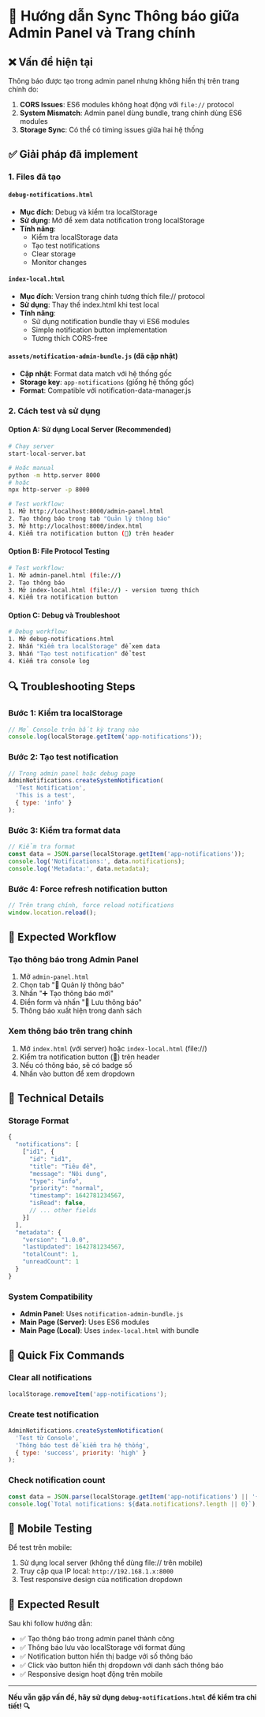 # 🔄 Hướng dẫn Sync Thông báo giữa Admin Panel và Trang chính

## ❌ Vấn đề hiện tại

Thông báo được tạo trong admin panel nhưng không hiển thị trên trang chính do:

1. **CORS Issues**: ES6 modules không hoạt động với `file://` protocol
2. **System Mismatch**: Admin panel dùng bundle, trang chính dùng ES6 modules
3. **Storage Sync**: Có thể có timing issues giữa hai hệ thống

## ✅ Giải pháp đã implement

### 1. Files đã tạo

#### `debug-notifications.html`
- **Mục đích**: Debug và kiểm tra localStorage
- **Sử dụng**: Mở để xem data notification trong localStorage
- **Tính năng**: 
  - Kiểm tra localStorage data
  - Tạo test notifications
  - Clear storage
  - Monitor changes

#### `index-local.html`
- **Mục đích**: Version trang chính tương thích file:// protocol
- **Sử dụng**: Thay thế index.html khi test local
- **Tính năng**:
  - Sử dụng notification bundle thay vì ES6 modules
  - Simple notification button implementation
  - Tương thích CORS-free

#### `assets/notification-admin-bundle.js` (đã cập nhật)
- **Cập nhật**: Format data match với hệ thống gốc
- **Storage key**: `app-notifications` (giống hệ thống gốc)
- **Format**: Compatible với notification-data-manager.js

### 2. Cách test và sử dụng

#### Option A: Sử dụng Local Server (Recommended)
```bash
# Chạy server
start-local-server.bat

# Hoặc manual
python -m http.server 8000
# hoặc
npx http-server -p 8000

# Test workflow:
1. Mở http://localhost:8000/admin-panel.html
2. Tạo thông báo trong tab "Quản lý thông báo"
3. Mở http://localhost:8000/index.html
4. Kiểm tra notification button (🔔) trên header
```

#### Option B: File Protocol Testing
```bash
# Test workflow:
1. Mở admin-panel.html (file://)
2. Tạo thông báo
3. Mở index-local.html (file://) - version tương thích
4. Kiểm tra notification button
```

#### Option C: Debug và Troubleshoot
```bash
# Debug workflow:
1. Mở debug-notifications.html
2. Nhấn "Kiểm tra localStorage" để xem data
3. Nhấn "Tạo test notification" để test
4. Kiểm tra console log
```

## 🔍 Troubleshooting Steps

### Bước 1: Kiểm tra localStorage
```javascript
// Mở Console trên bất kỳ trang nào
console.log(localStorage.getItem('app-notifications'));
```

### Bước 2: Tạo test notification
```javascript
// Trong admin panel hoặc debug page
AdminNotifications.createSystemNotification(
  'Test Notification',
  'This is a test',
  { type: 'info' }
);
```

### Bước 3: Kiểm tra format data
```javascript
// Kiểm tra format
const data = JSON.parse(localStorage.getItem('app-notifications'));
console.log('Notifications:', data.notifications);
console.log('Metadata:', data.metadata);
```

### Bước 4: Force refresh notification button
```javascript
// Trên trang chính, force reload notifications
window.location.reload();
```

## 🎯 Expected Workflow

### Tạo thông báo trong Admin Panel
1. Mở `admin-panel.html`
2. Chọn tab "🔔 Quản lý thông báo"
3. Nhấn "➕ Tạo thông báo mới"
4. Điền form và nhấn "💾 Lưu thông báo"
5. Thông báo xuất hiện trong danh sách

### Xem thông báo trên trang chính
1. Mở `index.html` (với server) hoặc `index-local.html` (file://)
2. Kiểm tra notification button (🔔) trên header
3. Nếu có thông báo, sẽ có badge số
4. Nhấn vào button để xem dropdown

## 🔧 Technical Details

### Storage Format
```javascript
{
  "notifications": [
    ["id1", {
      "id": "id1",
      "title": "Tiêu đề",
      "message": "Nội dung",
      "type": "info",
      "priority": "normal",
      "timestamp": 1642781234567,
      "isRead": false,
      // ... other fields
    }]
  ],
  "metadata": {
    "version": "1.0.0",
    "lastUpdated": 1642781234567,
    "totalCount": 1,
    "unreadCount": 1
  }
}
```

### System Compatibility
- **Admin Panel**: Uses `notification-admin-bundle.js`
- **Main Page (Server)**: Uses ES6 modules
- **Main Page (Local)**: Uses `index-local.html` with bundle

## 🚀 Quick Fix Commands

### Clear all notifications
```javascript
localStorage.removeItem('app-notifications');
```

### Create test notification
```javascript
AdminNotifications.createSystemNotification(
  'Test từ Console',
  'Thông báo test để kiểm tra hệ thống',
  { type: 'success', priority: 'high' }
);
```

### Check notification count
```javascript
const data = JSON.parse(localStorage.getItem('app-notifications') || '{"notifications":[]}');
console.log(`Total notifications: ${data.notifications?.length || 0}`);
```

## 📱 Mobile Testing

Để test trên mobile:
1. Sử dụng local server (không thể dùng file:// trên mobile)
2. Truy cập qua IP local: `http://192.168.1.x:8000`
3. Test responsive design của notification dropdown

## 🎉 Expected Result

Sau khi follow hướng dẫn:
- ✅ Tạo thông báo trong admin panel thành công
- ✅ Thông báo lưu vào localStorage với format đúng
- ✅ Notification button hiển thị badge với số thông báo
- ✅ Click vào button hiển thị dropdown với danh sách thông báo
- ✅ Responsive design hoạt động trên mobile

---

**Nếu vẫn gặp vấn đề, hãy sử dụng `debug-notifications.html` để kiểm tra chi tiết! 🔍**
